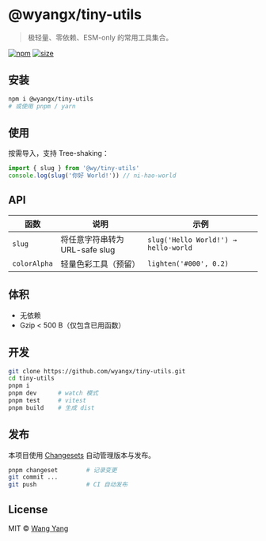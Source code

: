 # @wyangx/tiny-utils

> 极轻量、零依赖、ESM-only 的常用工具集合。

[![npm](https://img.shields.io/npm/v/@wy/tiny-utils?style=flat&colorA=000&colorB=00c853)](https://npmjs.com/@wyangx/tiny-utils)
[![size](https://img.shields.io/bundlephobia/minzip/@wyangx/tiny-utils?style=flat&colorA=000&colorB=00c853)](https://bundlephobia.com/package/@wyangx/tiny-utils)

## 安装

```bash
npm i @wyangx/tiny-utils
# 或使用 pnpm / yarn
```

## 使用

按需导入，支持 Tree-shaking：

```ts
import { slug } from '@wy/tiny-utils'
console.log(slug('你好 World!')) // ni-hao-world
```

## API

| 函数 | 说明 | 示例 |
|---|---|---|
| `slug` | 将任意字符串转为 URL-safe slug | `slug('Hello World!') → hello-world` |
| `colorAlpha` | 轻量色彩工具（预留） | `lighten('#000', 0.2)` |

## 体积

- 无依赖  
- Gzip < 500 B（仅包含已用函数）

## 开发

```bash
git clone https://github.com/wyangx/tiny-utils.git
cd tiny-utils
pnpm i
pnpm dev      # watch 模式
pnpm test     # vitest
pnpm build    # 生成 dist
```

## 发布

本项目使用 [Changesets](https://github.com/changesets/changesets) 自动管理版本与发布。

```bash
pnpm changeset        # 记录变更
git commit ...
git push              # CI 自动发布
```

## License

MIT © [Wang Yang](https://github.com/wyangx)
